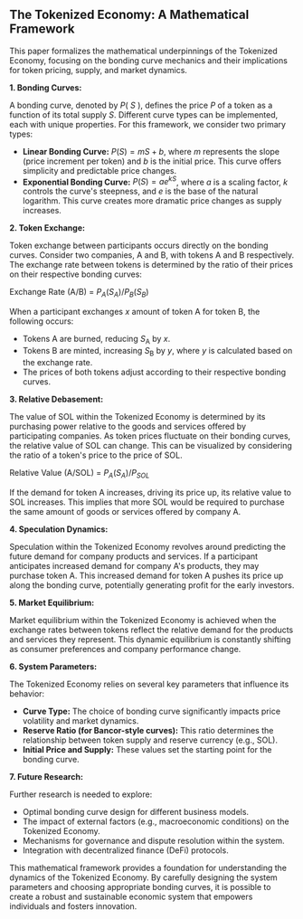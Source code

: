 ## The Tokenized Economy: A Mathematical Framework

This paper formalizes the mathematical underpinnings of the Tokenized Economy, focusing on the bonding curve mechanics and their implications for token pricing, supply, and market dynamics.

**1. Bonding Curves:**

A bonding curve, denoted by *P*( *S* ), defines the price *P* of a token as a function of its total supply *S*. Different curve types can be implemented, each with unique properties.  For this framework, we consider two primary types:

* **Linear Bonding Curve:**  $P(S) = mS + b$, where $m$ represents the slope (price increment per token) and $b$ is the initial price. This curve offers simplicity and predictable price changes.
* **Exponential Bonding Curve:**  $P(S) = ae^{kS}$, where $a$ is a scaling factor, $k$ controls the curve's steepness, and $e$ is the base of the natural logarithm. This curve creates more dramatic price changes as supply increases.

**2. Token Exchange:**

Token exchange between participants occurs directly on the bonding curves. Consider two companies, A and B, with tokens A and B respectively. The exchange rate between tokens is determined by the ratio of their prices on their respective bonding curves:

Exchange Rate (A/B) = $P_A(S_A) / P_B(S_B)$

When a participant exchanges *x* amount of token A for token B, the following occurs:

* Tokens A are burned, reducing *S*<sub>A</sub> by *x*.
* Tokens B are minted, increasing *S*<sub>B</sub> by *y*, where *y* is calculated based on the exchange rate.
* The prices of both tokens adjust according to their respective bonding curves.

**3. Relative Debasement:**

The value of SOL within the Tokenized Economy is determined by its purchasing power relative to the goods and services offered by participating companies.  As token prices fluctuate on their bonding curves, the relative value of SOL can change. This can be visualized by considering the ratio of a token's price to the price of SOL.

Relative Value (A/SOL) = $P_A(S_A) / P_{SOL}$

If the demand for token A increases, driving its price up, its relative value to SOL increases. This implies that more SOL would be required to purchase the same amount of goods or services offered by company A.

**4. Speculation Dynamics:**

Speculation within the Tokenized Economy revolves around predicting the future demand for company products and services.  If a participant anticipates increased demand for company A's products, they may purchase token A. This increased demand for token A pushes its price up along the bonding curve, potentially generating profit for the early investors.

**5. Market Equilibrium:**

Market equilibrium within the Tokenized Economy is achieved when the exchange rates between tokens reflect the relative demand for the products and services they represent.  This dynamic equilibrium is constantly shifting as consumer preferences and company performance change.

**6. System Parameters:**

The Tokenized Economy relies on several key parameters that influence its behavior:

* **Curve Type:**  The choice of bonding curve significantly impacts price volatility and market dynamics.
* **Reserve Ratio (for Bancor-style curves):**  This ratio determines the relationship between token supply and reserve currency (e.g., SOL).
* **Initial Price and Supply:** These values set the starting point for the bonding curve.

**7. Future Research:**

Further research is needed to explore:

* Optimal bonding curve design for different business models.
* The impact of external factors (e.g., macroeconomic conditions) on the Tokenized Economy.
* Mechanisms for governance and dispute resolution within the system.
* Integration with decentralized finance (DeFi) protocols.


This mathematical framework provides a foundation for understanding the dynamics of the Tokenized Economy. By carefully designing the system parameters and choosing appropriate bonding curves, it is possible to create a robust and sustainable economic system that empowers individuals and fosters innovation.
